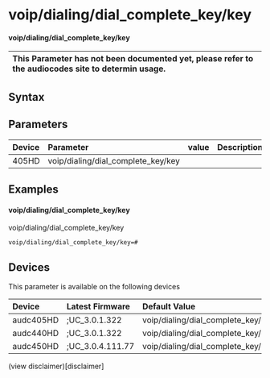 ﻿---
description: voip/dialing/dial_complete_key/key
search: false
---

# voip/dialing/dial_complete_key/key

#### voip/dialing/dial_complete_key/key


| This Parameter has not been documented yet, please refer to the audiocodes site to determin usage.  | 
| :--- |

## Syntax

## Parameters
|Device|Parameter|value|Description|
|:---|:---|:---|:---|
| 405HD | voip/dialing/dial_complete_key/key |  |  |

## Examples
#### voip/dialing/dial_complete_key/key

voip/dialing/dial_complete_key/key

```
voip/dialing/dial_complete_key/key=#
```

## Devices
This parameter is available on the following devices

| Device | Latest Firmware | Default Value |
|:---|:---|:---|
| audc405HD | ;UC_3.0.1.322 | voip/dialing/dial_complete_key/key=# 
| audc440HD | ;UC_3.0.1.322 | voip/dialing/dial_complete_key/key=# 
| audc450HD | ;UC_3.0.4.111.77 | voip/dialing/dial_complete_key/key=# 

(view disclaimer)[disclaimer]
